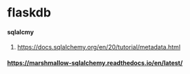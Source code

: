 # flaskdb


#### sqlalcmy
1. https://docs.sqlalchemy.org/en/20/tutorial/metadata.html

#### https://marshmallow-sqlalchemy.readthedocs.io/en/latest/

